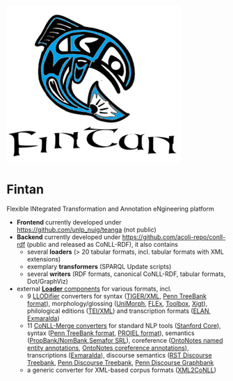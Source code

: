 ![Fintan](doc/img/Fintan.png)
# Fintan
Flexible INtegrated Transformation and Annotation eNgineering platform

- **Frontend** currently developed under https://github.com/unlp_nuig/teanga (not public)
- **Backend** currently developed under https://github.com/acoli-repo/conll-rdf (public and released as CoNLL-RDF), it also contains
	- several **loaders** (> 20 tabular formats, incl. tabular formats with XML extensions)
	- exemplary **transformers** (SPARQL Update scripts)
	- several **writers** (RDF formats, canonical CoNLL-RDF, tabular formats, Dot/GraphViz)
- external [**Loader** components](loaders) for various formats, incl.
	- 9 [LLODifier](https://github.com/acoli-repo/LLODifier) converters for syntax ([TIGER/XML](https://github.com/acoli-repo/LLODifier/tree/master/tiger), [Penn TreeBank format](https://github.com/acoli-repo/LLODifier/tree/master/ptb)), morphology/glossing ([UniMorph](https://github.com/acoli-repo/LLODifier/tree/master/unimorph), [FLEx](https://github.com/acoli-repo/LLODifier/tree/master/flex), [Toolbox](https://github.com/acoli-repo/LLODifier/tree/master/toolbox), [Xigt](https://github.com/acoli-repo/LLODifier/tree/master/xigt)), philological editions ([TEI/XML](https://github.com/acoli-repo/LLODifier/tree/master/tei)) and transcription formats ([ELAN](https://github.com/acoli-repo/LLODifier/tree/master/elan), [Exmaralda](https://github.com/acoli-repo/LLODifier/tree/master/exmaralda))
	- 11 [CoNLL-Merge converters](https://github.com/acoli-repo/conll-merge/tree/master/cmd) for standard NLP tools ([Stanford Core](https://github.com/acoli-repo/conll-merge/blob/master/cmd/stanford-coreNLP2conll.xsl)), syntax ([Penn TreeBank format](https://github.com/acoli-repo/conll-merge/blob/master/cmd/ptb.parse2conll.sh), [PROIEL format](https://github.com/acoli-repo/conll-merge/blob/master/cmd/proiel2conll.xsl)), semantics ([PropBank/NomBank](https://github.com/acoli-repo/conll-merge/tree/master/cmd/propbank2conll),[Semafor SRL](https://github.com/acoli-repo/conll-merge/blob/master/cmd/semafor2conll.xsl)), coreference ([OntoNotes named entity annotations](https://github.com/acoli-repo/conll-merge/blob/master/cmd/ontonotes.name2conll.sh), [OntoNotes coreference annotations](https://github.com/acoli-repo/conll-merge/blob/master/cmd/ontonotes.coref2conll.sh)), transcriptions ([Exmaralda](https://github.com/acoli-repo/conll-merge/blob/master/cmd/exm2conll.xsl)), discourse semantics ([RST Discourse Treebank](https://github.com/acoli-repo/conll-merge/tree/master/cmd/rst2conll), [Penn Discourse Treebank](https://github.com/acoli-repo/conll-merge/tree/master/cmd/pdtb2conll), [Penn Discourse Graphbank](https://github.com/acoli-repo/conll-merge/tree/master/cmd/pdgb2conll)
	- a generic converter for XML-based corpus formats ([XML2CoNLL](https://github.com/acoli-repo/xml2conll))
